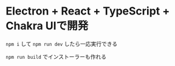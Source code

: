 # Electron + React + TypeScript + Chakra UIで開発

`npm i` して `npm run dev` したら一応実行できる

`npm run build` でインストーラーも作れる